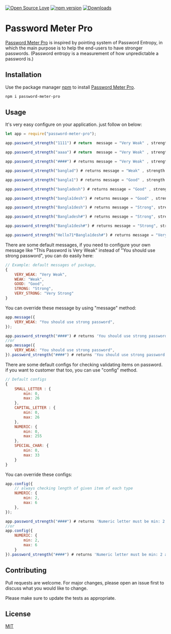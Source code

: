 [![Open Source Love](https://badges.frapsoft.com/os/mit/mit.svg?v=102)](https://github.com/raselportfollio/password-meter-pro/blob/master/LICENSE)
[![npm version](https://badge.fury.io/js/password-meter-pro.svg)](https://badge.fury.io/js/password-meter-pro)
[![Downloads](https://img.shields.io/npm/dm/password-meter-pro.svg)](https://www.npmjs.com/package/password-meter-pro)

# Password Meter Pro

[Password Meter Pro](https://www.npmjs.com/package/password-meter-pro) is inspired by pointing system of Password Entropy, in which the main purpose is to help the end-users to have stronger passwords. (Password entropy is a measurement of how unpredictable a password is.)

## Installation

Use the package manager [npm](https://www.npmjs.com/package/password-meter-pro) to install [Password Meter Pro](https://www.npmjs.com/package/password-meter-pro).

```bash
npm i password-meter-pro

```

## Usage

It's very easy configure on your application. just follow on below: 

```javascript
let app = require("password-meter-pro");

app.password_strength("1111") # return  message = "Very Weak" , strength = 14  , percentage = 11%

app.password_strength("aaaa") # return  message = "Very Weak" , strength = 19 , percentage = 15%

app.password_strength("####") # returns message = "Very Weak" , strength = 21 , percentage = 17%

app.password_strength("banglad") # returns message = "Weak" , strength = 33  , percentage = 26%

app.password_strength("bangla1") # returns message = "Good" , strength = 37  , percentage = 29%

app.password_strength("bangladesh") # returns message = "Good" , strength = 48 , percentage = 38%

app.password_strength("bangla1desh") # returns message = "Good" , strength = 57 , percentage = 45%

app.password_strength("Bangla1desh") # returns message = "Strong", strength = 66, percentage = 52%

app.password_strength("Bangladesh#") # returns message = "Strong", strength = 71, percentage = 56%

app.password_strength("Bangla1desh#") # returns message = "Strong", strength = 79, percentage = 62%

app.password_strength("Hello71*Bangla1desh#") # returns message = "Very Strong" , strength = 132  , percentage = 100%

```
There are some default messages, if you need to configure your own message like "This Password is Very Weak" instead of "You should use strong password", you can do easily here:

```javascript
// Example: default messages of package, 
{
    VERY_WEAK: "Very Weak",
    WEAK: "Weak",
    GOOD: "Good",
    STRONG: "Strong",
    VERY_STRONG: "Very Strong"
}
```
You can override these message by using "message" method:

```javascript
app.message({
    VERY_WEAK: "You should use strong password",
});

app.password_strength("####") # returns 'You should use strong password'
//or
app.message({
    VERY_WEAK: "You should use strong password",
}).password_strength("####") # returns 'You should use strong password'

```
There are some default configs for checking validating items on password. if you want to customer that too, you can use "config"  method. 

```javascript
// Default configs
{
    SMALL_LETTER : {
        min: 0,
        max: 26
    },
    CAPITAL_LETTER : {
        min: 0,
        max: 26
    },
    NUMERIC: {
        min: 0,
        max: 255
    },
    SPECIAL_CHAR: {
        min: 0,
        max: 33
    } 
}
```
You can override these configs:

```javascript
app.config({
    // always checking length of given item of each type
    NUMERIC: {
        min: 2,
        max: 6
    },
});

app.password_strength("####") # returns 'Numeric letter must be min: 2 and max: 6'
//or
app.config({
    NUMERIC: {
        min: 2,
        max: 6
    }
}).password_strength("####") # returns 'Numeric letter must be min: 2 and max: 6'
```

## Contributing
Pull requests are welcome. For major changes, please open an issue first to discuss what you would like to change.

Please make sure to update the tests as appropriate.

## License
[MIT](https://github.com/elubilu/password-meter-pro/blob/master/LICENSE)
